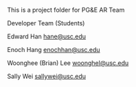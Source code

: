 This is a project folder for PG&E AR Team

Developer Team (Students)

Edward Han			hane@usc.edu

Enoch Hang			enochhan@usc.edu

Woonghee (Brian) Lee	woonghel@usc.edu

Sally Wei			sallywei@usc.edu
